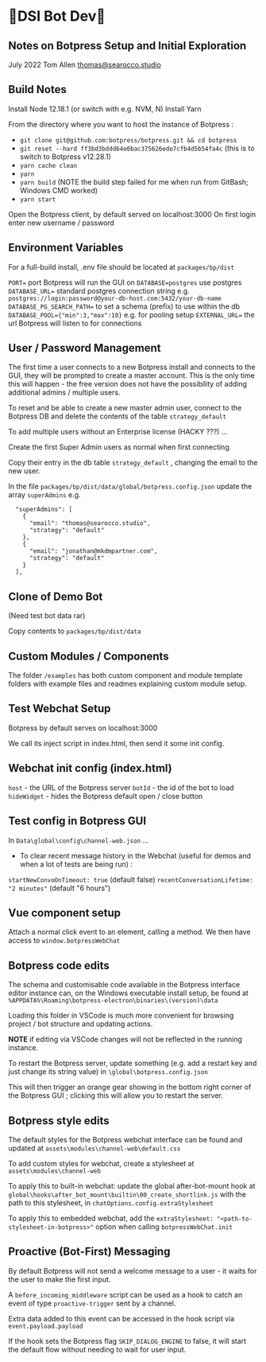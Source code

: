 # 🤖DSI Bot Dev🤖

## Notes on Botpress Setup and Initial Exploration

July 2022
Tom Allen
<thomas@searocco.studio>

[Latest Developer Guide]:botpress-docs.s3-website-us-east-1.amazonaws.com/versions/

[SDK Reference]:botpress.com/reference/

## Build Notes

Install Node 12.18.1 (or switch with e.g. NVM, N)
Install Yarn

From the directory where you want to host the instance of Botpress :

 - `git clone git@github.com:botpress/botpress.git && cd botpress`
 - `git reset --hard ff3bd3bddd64e0bac375626ede7cfb4d5b54fa4c` (this is to switch to Botpress v12.28.1)
 - `yarn cache clean`
 - `yarn`
 - `yarn build` (NOTE the build step failed for me when run from GitBash; Windows CMD worked)
 - `yarn start`
 
 Open the Botpress client, by default served on localhost:3000
 On first login enter new username / password
 
## Environment Variables

For a full-build install, .env file should be located at `packages/bp/dist`

`PORT=` port Botpress will run the GUI on
`DATABASE=postgres` use postgres
`DATABASE_URL=` standard postgres connection string e.g. `postgres://login:password@your-db-host.com:5432/your-db-name`
`DATABASE_PG_SEARCH_PATH=` to set a schema (prefix) to use within the db
`DATABASE_POOL={"min":3,"max":10}` e.g. for pooling setup
`EXTERNAL_URL=` the url Botpress will listen to for connections

## User / Password Management

The first time a user connects to a new Botpress install and connects to the GUI, they will be prompted to create a master account. This is the only time this will happen - the free version does not have the possibility of adding additional admins / multiple users.

To reset and be able to create a new master admin user, connect to the Botpress DB and delete the contents of the table `strategy_default`

To add multiple users without an Enterprise license (HACKY ???) ...

Create the first Super Admin users as normal when first connecting.

Copy their entry in the db table `strategy_default` , changing the email to the new user.

In the file `packages/bp/dist/data/global/botpress.config.json` update the array `superAdmins` e.g.

```
  "superAdmins": [
    {
      "email": "thomas@searocco.studio",
      "strategy": "default"
    },
    {
      "email": "jonathan@mkdmpartner.com",
      "strategy": "default"
    }
  ],
```
 
## Clone of Demo Bot

(Need test bot data rar)

Copy contents to `packages/bp/dist/data`

## Custom Modules / Components

The folder `/examples` has both custom component and module template folders with example files and readmes explaining custom module setup.

## Test Webchat Setup

Botpress by default serves on localhost:3000

We call its inject script in index.html, then send it some init config.

## Webchat init config (index.html)

`host` - the URL of the Botpress server
`botId` - the id of the bot to load
`hideWidget` - hides the Botpress default open / close button

## Test config in Botpress GUI

In `Data\global\config\channel-web.json` ...

- To clear recent message history in the Webchat (useful for demos and when a lot of tests are being run) :

`startNewConvoOnTimeout: true` (default false)
`recentConversationLifetime: "2 minutes"` (default "6 hours")

## Vue component setup

Attach a normal click event to an element, calling a method.
We then have access to `window.botpressWebChat`

## Botpress code edits

The schema and customisable code available in the Botpress interface editor instance can, on the Windows executable install setup, be found at `%APPDATA%\Roaming\botpress-electron\binaries\(version)\data`

Loading this folder in VSCode is much more convenient for browsing project / bot structure and updating actions.

**NOTE** if editing via VSCode changes will not be reflected in the running instance.

To restart the Botpress server, update something (e.g. add a restart key and just change its string value) in `\global\botpress.config.json`

This will then trigger an orange gear showing in the bottom right corner of the Botpress GUI ; clicking this will allow you to restart the server.

## Botpress style edits

The default styles for the Botpress webchat interface can be found and updated at `assets\modules\channel-web\default.css`

To add custom styles for webchat, create a stylesheet at `assets\modules\channel-web`

To apply this to built-in webchat: update the global after-bot-mount hook at `global\hooks\after_bot_mount\builtin\00_create_shortlink.js` with the path to this stylesheet, in `chatOptions.config.extraStylesheet`

To apply this to embedded webchat, add the `extraStylesheet: "<path-to-stylesheet-in-botpress>"` option when calling `botpressWebChat.init`

## Proactive (Bot-First) Messaging

By default Botpress will not send a welcome message to a user - it waits for the user to make the first input.

A `before_incoming_middleware` script can be used as a hook to catch an event of type `proactive-trigger` sent by a channel.

Extra data added to this event can be accessed in the hook script via `event.payload.payload`

If the hook sets the Botpress flag `SKIP_DIALOG_ENGINE` to false, it will start the default flow without needing to wait for user input.